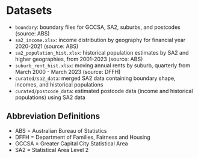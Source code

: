 # Datasets

- `boundary`: boundary files for GCCSA, SA2, suburbs, and postcodes (source: ABS)
- `sa2_income.xlsx`: income distribution by geography for financial year 2020-2021 (source: ABS)
- `sa2_population_hist.xlsx`: historical population estimates by SA2 and higher geographies, from 2001-2023 (source: ABS)
- `suburb_rent_hist.xlsx`: moving annual rents by suburb, quarterly from March 2000 - March 2023 (source: DFFH)
- `curated/sa2_data`: merged SA2 data containing boundary shape, incomes, and historical populations
- `curated/postcode_data`: estimated postcode data (income and historical populations) using SA2 data

## Abbreviation Definitions
- ABS = Australian Bureau of Statistics
- DFFH = Department of Families, Fairness and Housing
- GCCSA = Greater Capital City Statistical Area
- SA2 = Statistical Area Level 2